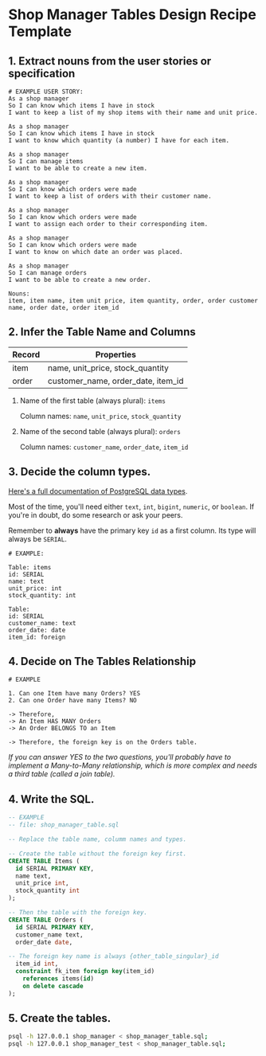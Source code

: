 # Shop Manager Tables Design Recipe Template

## 1. Extract nouns from the user stories or specification

```
# EXAMPLE USER STORY:
As a shop manager
So I can know which items I have in stock
I want to keep a list of my shop items with their name and unit price.

As a shop manager
So I can know which items I have in stock
I want to know which quantity (a number) I have for each item.

As a shop manager
So I can manage items
I want to be able to create a new item.

As a shop manager
So I can know which orders were made
I want to keep a list of orders with their customer name.

As a shop manager
So I can know which orders were made
I want to assign each order to their corresponding item.

As a shop manager
So I can know which orders were made
I want to know on which date an order was placed. 

As a shop manager
So I can manage orders
I want to be able to create a new order.

```

```
Nouns:
item, item name, item unit price, item quantity, order, order customer name, order date, order item_id 

```

## 2. Infer the Table Name and Columns

| Record                | Properties                         |
| --------------------- | ---------------------------------- |
| item                  | name, unit_price, stock_quantity   |
| order                 | customer_name, order_date, item_id |

1. Name of the first table (always plural): `items` 

    Column names: `name`, `unit_price`, `stock_quantity`

2. Name of the second table (always plural): `orders` 

    Column names: `customer_name`, `order_date`, `item_id`

## 3. Decide the column types.

[Here's a full documentation of PostgreSQL data types](https://www.postgresql.org/docs/current/datatype.html).

Most of the time, you'll need either `text`, `int`, `bigint`, `numeric`, or `boolean`. If you're in doubt, do some research or ask your peers.

Remember to **always** have the primary key `id` as a first column. Its type will always be `SERIAL`.

```
# EXAMPLE:

Table: items
id: SERIAL
name: text
unit_price: int
stock_quantity: int

Table: 
id: SERIAL
customer_name: text
order_date: date
item_id: foreign

```

## 4. Decide on The Tables Relationship


```
# EXAMPLE

1. Can one Item have many Orders? YES
2. Can one Order have many Items? NO

-> Therefore,
-> An Item HAS MANY Orders
-> An Order BELONGS TO an Item

-> Therefore, the foreign key is on the Orders table.
```

*If you can answer YES to the two questions, you'll probably have to implement a Many-to-Many relationship, which is more complex and needs a third table (called a join table).*

## 4. Write the SQL.

```sql
-- EXAMPLE
-- file: shop_manager_table.sql

-- Replace the table name, columm names and types.

-- Create the table without the foreign key first.
CREATE TABLE Items (
  id SERIAL PRIMARY KEY,
  name text,
  unit_price int,
  stock_quantity int
);

-- Then the table with the foreign key.
CREATE TABLE Orders (
  id SERIAL PRIMARY KEY,
  customer_name text,
  order_date date,

-- The foreign key name is always {other_table_singular}_id
  item_id int,
  constraint fk_item foreign key(item_id)
    references items(id)
    on delete cascade
);

```

## 5. Create the tables.

```bash
psql -h 127.0.0.1 shop_manager < shop_manager_table.sql;
psql -h 127.0.0.1 shop_manager_test < shop_manager_table.sql;
```